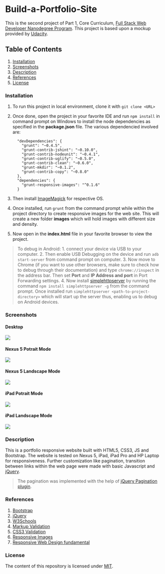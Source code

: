 # Build-a-Portfolio-Site

This is the second project of Part 1, Core Curriculum, [Full Stack Web Developer Nanodegree Program](https://in.udacity.com/course/full-stack-web-developer-nanodegree--nd004/). This project is based upon a mockup provided by [Udacity](http://www.udacity.com/).

## Table of Contents

  1. [Installation](#installation)
  2. [Screenshots](#screenshots)
  3. [Description](#description)
  4. [References](#references)
  5. [License](#license)
  
### Installation

  1. To run this project in local environment, clone it with `git clone <URL>`

  2. Once done, open the project in your favorite IDE and run `npm install` in command prompt on Windows to install the node dependencies as specified in the **package.json** file. The various dependencied involved are:
  
      ```
        "devDependencies": {
          "grunt": "~0.4.5",
          "grunt-contrib-jshint": "~0.10.0",
          "grunt-contrib-nodeunit": "~0.4.1",
          "grunt-contrib-uglify": "~0.5.0",
          "grunt-contrib-clean": "~0.6.0",
          "grunt-mkdir": "~0.1.2",
          "grunt-contrib-copy": "~0.8.0"
        },
        "dependencies": {
          "grunt-responsive-images": "^0.1.6"
        }
      ```
  
  3. Then install [ImageMagick](https://www.imagemagick.org/script/download.php) for respective OS.
  
  4. Once installed, run `grunt` from the command prompt while within the project directory to create responsive images for the web site. This will create a new folder **images** which will hold images with different size and density.
  
  5. Now open in the **index.html** file in your favorite browser to view the project.
  
 > To debug in Android: 
      1. connect your device via USB to your computer. 
      2. Then enable USB Debugging on the device and run `adb start-server` from command prompt on computer. 
      3. Now move to Chrome (if you want to use other browsers, make sure to check how to debug through their documentation) and type `chrome://inspect` in the address bar. Then set **Port** and **IP Address and port** in Port Forwarding settings.
      4. Now install [simplehttpserver](https://www.npmjs.com/package/simplehttpserver) by running the command `npm install simplehttpserver -g` from the command prompt. Once installed run `simplehttpserver <path-to-project-directory>` which will start up the server thus, enabling us to debug on Android devices.

### Screenshots

#### Desktop

![](https://lh3.googleusercontent.com/KUKLdilkqokwNgIUyRAxQUKTdIkvk-94Ab-wMJKGO_XG2WNbhAbZTg255eBocGWX1LcSxDZeYQUjl8w=w1366-h598-rw)

#### Nexus 5 Potrait Mode

![](https://lh3.googleusercontent.com/eUeUpwrTeSlVKwo9Hx1beKdKvUVU7wMetcl_IRuAiCSMmr9dKM_GsgMCvI9Q1XG5cosgwesn-XVRBq4=w1366-h598-rw)

#### Nexus 5 Landscape Mode

![](https://lh5.googleusercontent.com/W7RdtSmgAVbWUSBcnHuPB1_cU61LRtg4P7N3wbTymXand7gIFdKSXycV1iGqMlTOQHsyby7NRE12BeE=w1366-h598-rw)

#### iPad Potrait Mode

![](https://lh4.googleusercontent.com/pybPhPEAn74b3fBf-0C-iN2fnypLx6irY-HWs42xWFRcy5O9GuTnMSfVC1j5UsFe8UJlPVb6QrKQIl4=w1366-h598-rw)

#### iPad Landscape Mode

![](https://lh3.googleusercontent.com/dSSpmKY3jV_sAxEVMgoxe21r3OQFePzLFaJeNjdIPG9mbI6FS1L0r7AQ4349Me5enBbzDTPnvZBBTqw=w1366-h598-rw)

### Description

This is a portfolio responsive website built with HTML5, CSS3, JS and Bootstrap. The website is tested on Nexus 5, iPad, iPad Pro and HP Laptop for responsiveness. Further customization like pagination, transition between links within the web page were made with basic Javascript and [jQuery](https://jquery.com/).

> The pagination was implemented with the help of [jQuery Pagination plugin](http://esimakin.github.io/twbs-pagination/).

### References

  1. [Bootstrap](http://getbootstrap.com/)
  2. [jQuery](https://jquery.com/)
  3. [W3Schools](https://www.w3schools.com/)
  4. [Markup Validation](https://validator.w3.org/)
  5. [CSS3 Validation](https://jigsaw.w3.org/css-validator/)
  6. [Responsive Images](https://www.udacity.com/course/responsive-images--ud882)
  7. [Responsive Web Design fundamental](https://www.udacity.com/course/responsive-web-design-fundamentals--ud893)
  
### License

The content of this repository is licensed under [MIT](https://choosealicense.com/licenses/mit/).


